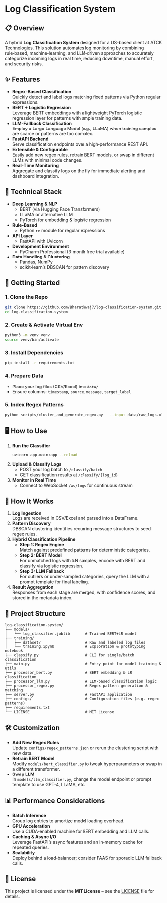 # Log Classification System

## 📋 Overview

A hybrid **Log Classification System** designed for a US-based client at ATCK Technologies. This solution automates log monitoring by combining rule‑based, machine‑learning, and LLM‑driven approaches to accurately categorize incoming logs in real time, reducing downtime, manual effort, and security risks.

## ✨ Features

- **Regex‑Based Classification**  
  Quickly detect and label logs matching fixed patterns via Python regular expressions.  
- **BERT + Logistic Regression**  
  Leverage BERT embeddings with a lightweight PyTorch logistic regression layer for patterns with ample training data.  
- **LLM‑Fallback Classification**  
  Employ a Large Language Model (e.g., LLaMA) when training samples are scarce or patterns are too complex.  
- **FastAPI Backend**  
  Serve classification endpoints over a high‑performance REST API.  
- **Extensible & Configurable**  
  Easily add new regex rules, retrain BERT models, or swap in different LLMs with minimal code changes.  
- **Real‑Time Monitoring**  
  Aggregate and classify logs on the fly for immediate alerting and dashboard integration.

## 🔧 Technical Stack

- **Deep Learning & NLP**  
  - BERT (via Hugging Face Transformers)  
  - LLaMA or alternative LLM  
  - PyTorch for embedding & logistic regression  
- **Rule‑Based**  
  - Python `re` module for regular expressions  
- **API Layer**  
  - FastAPI with Uvicorn  
- **Development Environment**  
  - PyCharm Professional (3‑month free trial available)  
- **Data Handling & Clustering**  
  - Pandas, NumPy  
  - scikit‑learn’s DBSCAN for pattern discovery  

## 🚀 Getting Started

### 1. Clone the Repo  
```bash
git clone https://github.com/Bharathwaj7/log-classification-system.git
cd log-classification-system
```

### 2. Create & Activate Virtual Env  
```bash
python3 -m venv venv
source venv/bin/activate
```

### 3. Install Dependencies  
```bash
pip install -r requirements.txt
```

### 4. Prepare Data  
- Place your log files (CSV/Excel) into `data/`  
- Ensure columns: `timestamp`, `source`, `message`, `target_label`  

### 5. Index Regex Patterns  
```bash
python scripts/cluster_and_generate_regex.py   --input data/raw_logs.xlsx   --output configs/regex_patterns.json
```

## 🖥️ How to Use

1. **Run the Classifier**  
   ```bash
   uvicorn app.main:app --reload
   ```
2. **Upload & Classify Logs**  
   - POST your log batch to `/classify/batch`  
   - GET classification results at `/classify/{log_id}`  
3. **Monitor in Real Time**  
   - Connect to WebSocket `/ws/logs` for continuous stream  

## 🧠 How It Works

1. **Log Ingestion**  
   Logs are received in CSV/Excel and parsed into a DataFrame.  
2. **Pattern Discovery**  
   DBSCAN clustering identifies recurring message structures to seed regex rules.  
3. **Hybrid Classification Pipeline**  
   - **Step 1: Regex Engine**  
     Match against predefined patterns for deterministic categories.  
   - **Step 2: BERT Model**  
     For unmatched logs with ≥N samples, encode with BERT and classify via logistic regression.  
   - **Step 3: LLM Fallback**  
     For outliers or under‑sampled categories, query the LLM with a prompt template for final labeling.  
4. **Result Aggregation**  
   Responses from each stage are merged, with confidence scores, and stored in the metadata index.

## 📁 Project Structure

```
log-classification-system/
├── models/
│   └── log_classifier.joblib       # Trained BERT+LR model
├── training/
│   ├── dataset/                    # Raw and labeled log files
│   └── training.ipynb              # Exploration & prototyping notebook
├── classify.py                     # CLI for single/batch classification
├── main.py                         # Entry point for model training & utils
├── processor_bert.py               # BERT embedding & LR classification
├── processor_llm.py                # LLM‐based classification logic
├── processor_regex.py              # Regex pattern generation & matching
├── server.py                       # FastAPI application
├── configs/                        # Configuration files (e.g. regex patterns)
├── requirements.txt
└── LICENSE                         # MIT License
```

## 🛠️ Customization

- **Add New Regex Rules**  
  Update `configs/regex_patterns.json` or rerun the clustering script with new data.  
- **Retrain BERT Model**  
  Modify `models/bert_classifier.py` to tweak hyperparameters or swap in a different transformer.  
- **Swap LLM**  
  In `models/llm_classifier.py`, change the model endpoint or prompt template to use GPT‑4, LLaMA, etc.  

## 📊 Performance Considerations

- **Batch Inference**  
  Group log entries to amortize model loading overhead.  
- **GPU Acceleration**  
  Use a CUDA‑enabled machine for BERT embedding and LLM calls.  
- **Caching & Async I/O**  
  Leverage FastAPI’s async features and an in‑memory cache for repeated queries.  
- **Scalability**  
  Deploy behind a load‑balancer; consider FAAS for sporadic LLM fallback calls.

## 📝 License

This project is licensed under the **MIT License** – see the [LICENSE](LICENSE) file for details.
